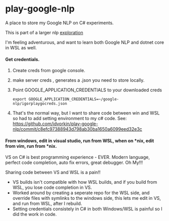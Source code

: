 # play-google-nlp
A place to store my Google NLP on C# experiments.

This is part of a larger nlp [exploration](https://github.com/idvorkin/techdiary/blob/master/notes/sentiment_analysis.md)

I'm feeling adventurous, and want to learn both Google NLP and dotnet core in WSL as well.


#### Get credentials.

1. Create creds from google console.
1. make server creds , generates a .json you need to store locally.
1. Point GOOGLE_APPLICATION_CREDENTIALS to your downloaded creds

    ```export GOOGLE_APPLICATION_CREDENTIALS=~/google-nlp/igorplaygocreds.json```

1. That's the normal way, but I want to share code between win and WSL so had to add setting environment to my c# code.
See: https://github.com/idvorkin/play-google-nlp/commit/c8efc97388943d798ab30ba1650a6099eed32e3c

#### From windows, edit in visual studio, run from WSL, when on *nix, edit from vim, run from *nix.

VS on C# is best programming experience - EVER. Modern language, perfect code completion, auto fix errors, great debugger. Oh My!!!

Sharing code between VS and WSL is a pain!!

- VS builds isn't compatible with how WSL builds, and if you build from WSL, you lose code completion in VS.
- Worked around by creating a seperate repo for the WSL side, and override files with symlinks to the windows side, this lets me edit in VS, and run from WSL, after I rebuild.
- Setting credentials consistely in C# in both Windows/WSL is painful so I did the work in code.

